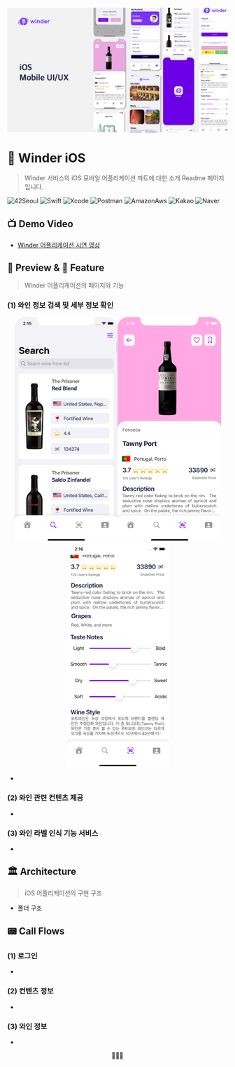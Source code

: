 <p align='center'><img src="https://github.com/LAP-WINDER/LAP-WINDER-iOS/blob/main/Resources/Winder_iOS_UI:UX.png" style="zoom:50%;" /></p>

# 🍷 Winder iOS

> Winder 서비스의 iOS 모바일 어플리케이션 파트에 대한 소개 Readme 페이지 입니다.

![42Seoul](https://img.shields.io/badge/-42Seoul-000000?logo=42&logoColor=white&style=flat&logoWidth=20) ![Swift](https://img.shields.io/badge/-Swift_5-F05138?logo=swift&logoColor=white&style=flat&logoWidth=20) ![Xcode](https://img.shields.io/badge/-Xcode-147EFB?logo=Xcode&logoColor=white&style=flat&logoWidth=20) ![Postman](https://img.shields.io/badge/-Postman-FF6C37?logo=Postman&logoColor=white&style=flat&logoWidth=20) ![AmazonAws](https://img.shields.io/badge/-Amazon_AWS-232F3E?logo=AmazonAWS&logoColor=white&style=flat&logoWidth=20) ![Kakao](https://img.shields.io/badge/-Kakao_API-FFCD00?logo=Kakao&logoColor=white&style=flat&logoWidth=20) ![Naver](https://img.shields.io/badge/-Naver_API-03C75A?logo=Naver&logoColor=white&style=flat&logoWidth=20)

## 📺 Demo Video

- [Winder 어플리케이션 시연 영상](https://www.youtube.com/watch?v=aDEy8XW_1tc)

## 📲 Preview & 🔑 Feature

> Winder 어플리케이션의 페이지와 기능

### (1) 와인 정보 검색 및 세부 정보 확인

<p align='center'>
  <img src="https://github.com/LAP-WINDER/LAP-WINDER-iOS/blob/main/Resources/sc_8_search.png" style="zoom:50%;" /><img src="https://github.com/LAP-WINDER/LAP-WINDER-iOS/blob/main/Resources/sc_6_wine_info.png" style="zoom:50%;" /><img src="https://github.com/LAP-WINDER/LAP-WINDER-iOS/blob/main/Resources/sc_7_wine_info_detail.png" style="zoom:50%;" />
</p>

- 

### (2) 와인 관련 컨텐츠 제공

- 

### (3) 와인 라벨 인식 기능 서비스

- 

## 🏛 Architecture

> iOS 어플리케이션의 구현 구조

- 폴더 구조





## 📟 Call Flows

### (1) 로그인

- 

### (2) 컨텐츠 정보

- 

### (3) 와인 정보

- 

<p align='center'>🍷🍷🍷</p>